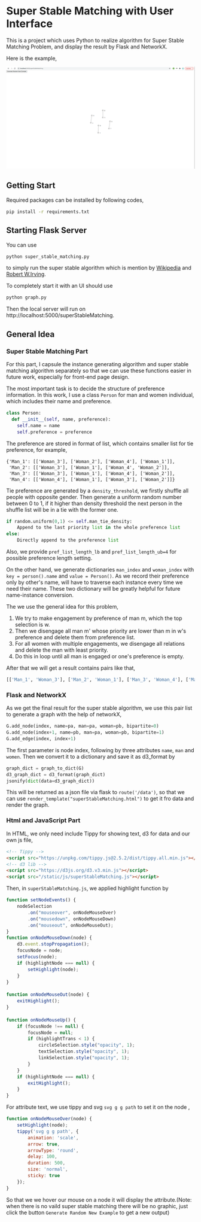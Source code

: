 # Super Stable Matching with User Interface

This is a project which uses Python to realize algorithm for Super Stable Matching Problem, and display the result by Flask and NetworkX.

Here is the example,

![Result_Example](/Result_Example.png)

## Getting Start

Required packages can be installed by following codes,

```bash
pip install -r requirements.txt
```



## Starting Flask Server

You can use 

```bash
python super_stable_matching.py
```

to simply run the super stable algorithm which is mention by [Wikipedia](https://en.wikipedia.org/wiki/Stable_marriage_with_indifference) and [Robert W.Irving](https://www.sciencedirect.com/science/article/pii/0166218X9200179P?via%3Dihub).

To completely start it with an UI should use

``` bash
python graph.py
```

Then the local server will run on http://localhost:5000/superStableMatching.



## General Idea

### Super Stable Matching Part

For this part, I capsule the instance generating algorithm and super stable matching algorithm separately so that we can use these functions easier in future work, especially for front-end page design.

The most important task is to decide the structure of preference information. In this work, I use a class `Person` for man and women individual, which includes their name and preference. 

```python
class Person:
  def __init__(self, name, preference):
    self.name = name
    self.preference = preference
```

The preference are stored in format of list, which contains smaller list for tie preference, for example,

```
{'Man_1': [['Woman_3'], ['Woman_2'], ['Woman_4'], ['Woman_1']], 
 'Man_2': [['Woman_3'], ['Woman_1'], ['Woman_4', 'Woman_2']], 
 'Man_3': [['Woman_3'], ['Woman_1'], ['Woman_4'], ['Woman_2']], 
 'Man_4': [['Woman_4'], ['Woman_1'], ['Woman_3'], ['Woman_2']]}
```

Tie preference are generated by a `density_threshold`, we firstly shuffle all people with opposite gender. Then generate a uniform random number between 0 to 1, if it higher than density threshold the next person in the shuffle list will be in a tie with the former one.

```python
if random.uniform(0,1) <= self.man_tie_density:
	Append to the last priority list in the whole preference list
else:
	Directly append to the preference list
```

Also, we provide `pref_list_length_lb` and  `pref_list_length_ub=4` for possible preference length setting.

On the other hand, we generate dictionaries `man_index` and `woman_index` with `key = person().name` and `value = Person()`. As we record their preference only by other's name, will have to traverse each instance every time we need their name. These two dictionary will be greatly helpful for future name-instance conversion. 

The we use the general idea for this problem, 

<ol>
 <li>We try to make engagement by preference of man m, which the top selection is w. </li>
 <li>Then we disengage all man m' whose priority are lower than m in w's preference and delete them from preference list. </li>
 <li>For all women with multiple engagements, we disengage all relations and delete the man with least priority.</li>
 <li>Do this in loop until all man is engaged or one's preference is empty.</li>
</ol>

After that we will get a result contains pairs like that,

```python
[['Man_1', 'Woman_3'], ['Man_2', 'Woman_1'], ['Man_3', 'Woman_4'], ['Man_4', 'Woman_2']]
```



### Flask and NetworkX

As we get the final result for the super stable algorithm, we use this pair list to generate a graph with the help of networkX,

```python
G.add_node(index, name=pa, man=pa, woman=pb, bipartite=0)
G.add_node(index+1, name=pb, man=pa, woman=pb, bipartite=1)
G.add_edge(index, index+1)
```

 The first parameter is node index, following by three attributes `name`, `man` and `women`. Then we convert it to a dictionary and save it as d3_format by

```python
graph_dict = graph_to_dict(G)
d3_graph_dict = d3_format(graph_dict)
jsonify(dict(data=d3_graph_dict))
```

This will be returned as a json file via flask to `route('/data')`, so that we can use `render_template("superStableMatching.html")` to get it fro data and render the graph.



### Html and JavaScript Part

In HTML, we only need include Tippy for showing text, d3 for data and our own js file,

```html
<!-- Tippy -->  
<script src="https://unpkg.com/tippy.js@2.5.2/dist/tippy.all.min.js"></script>
<!-- d3 lib -->
<script src="https://d3js.org/d3.v3.min.js"></script>
<script src="/static/js/superStableMatching.js"></script>
```

Then, in `superStableMatching.js`, we applied highlight function by 

```javascript
function setNodeEvents() {
    nodeSelection
        .on("mouseover", onNodeMouseOver)
        .on("mousedown", onNodeMouseDown)
        .on("mouseout", onNodeMouseOut);
}
function onNodeMouseDown(node) {
    d3.event.stopPropagation();
    focusNode = node;
    setFocus(node);
    if (highlightNode === null) {
        setHighlight(node);
    }
}

function onNodeMouseOut(node) {
    exitHighlight();
}

function onNodeMouseUp() {
    if (focusNode !== null) {
        focusNode = null;
        if (highlightTrans < 1) {
            circleSelection.style("opacity", 1);
            textSelection.style("opacity", 1);
            linkSelection.style("opacity", 1);
        }
    }
    if (highlightNode === null) {
        exitHighlight();
    }
}
```

For attribute text, we use tippy and svg `svg g g path` to set it on the node ,

```javascript
function onNodeMouseOver(node) {
    setHighlight(node);
    tippy('svg g g path', {
        animation: 'scale',
        arrow: true,
        arrowType: 'round',
        delay: 100,
        duration: 500,
        size: 'normal',
        sticky: true
    });
}
```

So that we we hover our mouse on a node it will display the attribute.(Note: when there is no vaild super stable matching there will be no graphic, just click the button `Generate Random New Example` to get a new output)
